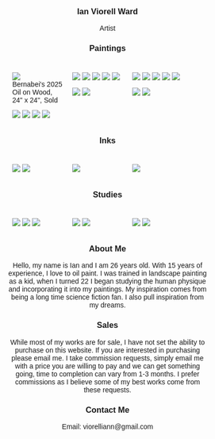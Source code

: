 <h3 align="center">Ian Viorell Ward</h3>
<p align="center"> Artist 
<h3 align= "center">Paintings</h3>
 
<body> 
<style>
* {
  box-sizing: border-box;}
body {
  margin: 0;
  font-family: Times New Roman;}
.header {
  text-align: center;
  padding: 1px;}
/* Create two equal columns that floats next to each other */
.column {
  float: left;
  width: 30%;
  padding: 10px;}
.column img {
  margin-top: 1;}
/* Clear floats after the columns */
.row:after {
  content: "";
  display: table;
  clear: both;}
.desc {
 text-align: center
font-size: 2px;
}
 .responsive {
  padding: 0 6px;
  float: left;
  width: 24.99999%;
</style>
<body>
<!-- Photo Grid -->
 <div class="row">
  <div class="column">
      <img src="https://github.com/user-attachments/assets/ee8db348-d8f6-4830-928e-b9c9035e6c69" >
    <div class="desc">Bernabei's 2025</div>
    <div class="desc">Oil on Wood, 24" x 24", Sold </div>
      <img src="https://github.com/user-attachments/assets/ac82b7bc-a398-42e1-9c15-c7e0e82bb112" >
      <img src="https://github.com/user-attachments/assets/64cf449b-8009-4a89-a609-c825d9da8f44" >
      <img src="https://github.com/user-attachments/assets/924fda2b-bbb7-4f6d-975b-56abaf0596b3" >
      <img src="https://github.com/user-attachments/assets/8744748b-40f1-4856-bfda-9b9632ba5dc5" >
  </div>
  <div class="column">
    <img src="https://github.com/user-attachments/assets/4e223c70-059a-4681-ad26-4c8517536d55" >
    <img src="https://github.com/user-attachments/assets/198384df-99aa-43c7-9b92-523253ea9f57" >
    <img src="https://github.com/user-attachments/assets/07205f6f-ece7-469a-8740-91330366ba31" >
    <img src="https://github.com/user-attachments/assets/87770f4f-9a3d-4efd-a4eb-235a0d717731" >
    <img src="https://github.com/user-attachments/assets/ab2fb400-7138-4233-a76c-d73f75a08d09" >
    <img src="https://github.com/user-attachments/assets/012ae9c3-3000-4d22-9e73-ed077707d14b" >
     <img src="https://github.com/user-attachments/assets/42018ee3-cdb4-40b6-b6ea-8d5c2205d062" >
  </div>
  <div class="column">
    <img src="https://github.com/user-attachments/assets/bab3c1e0-7253-4abe-9ba2-cc0bb25dac03" >
    <img src="https://github.com/user-attachments/assets/d837e852-e896-43c3-8793-cf3e6cd8c7f1" >
    <img src="https://github.com/user-attachments/assets/10713375-6f6a-4501-8c2c-8c8702ecfad6" >
    <img src="https://github.com/user-attachments/assets/09d64ad4-b444-4432-aec0-94fcc203d429" >
    <img src="https://github.com/user-attachments/assets/eb2796b1-6bf9-4526-b902-56126b92ca74" >
    <img src="https://github.com/user-attachments/assets/d381b335-bb8b-4b56-9ea5-0615894e4d21" >
    <img src="https://github.com/user-attachments/assets/6f9016f8-c95f-41d0-8831-d16e462a9f22" >
  </div>
</div>


<h3 align= "center">Inks</h3>

<body> 
<style>
* {
  box-sizing: border-box;}
body {
  margin: 0;
  font-family: Arial;}
.header {
  text-align: center;
  padding: 32px;}
/* Create two equal columns that floats next to each other */
.column {
  float: left;
  width: 30%;
  padding: 10px;}
.column img {
  margin-top: 12;}
/* Clear floats after the columns */
.row:after {
  content: "";
  display: table;
  clear: both;}
</style>
<body>


<div class="row">
  <div class="column">
      <img src="https://github.com/user-attachments/assets/c20b14c3-26ad-4426-ba3e-bc641e1675c9">  
      <img src="https://github.com/user-attachments/assets/8e690b4b-a4e9-4b6e-87ca-a36aacabf384">
  </div>
  <div class="column">
    <img src="https://github.com/user-attachments/assets/0f765411-a9ac-4ae2-8f47-745021b52e08">
  </div>
  <div class="column">
    <img src="https://github.com/user-attachments/assets/f3d42e93-f739-4b48-adee-14fa2f534e29">

  </div>
</div>

</body>


<h3 align= "center">Studies</h3>


<body> 
<style>
* {
  box-sizing: border-box;}
body {
  margin: 0;
  font-family: Arial;}
.header {
  text-align: center;
  padding: 32px;}
/* Create two equal columns that floats next to each other */
.column {
  float: left;
  width: 30%;
  padding: 10px;}
.column img {
  margin-top: 12;}
/* Clear floats after the columns */
.row:after {
  content: "";
  display: table;
  clear: both;}
</style>
<body>

<div class="row">
  <div class="column">
      <img src="https://github.com/user-attachments/assets/9806ff71-39c1-44df-85b5-09408e160ad1">
      <img src="https://github.com/user-attachments/assets/bd60808c-1d0f-460e-8acb-0aabdf280412">
      <img src="https://github.com/user-attachments/assets/4d314578-6928-4347-85e1-a7b213331dac">
    
  </div>
  <div class="column">
    <img src="https://github.com/user-attachments/assets/e511ebe7-b66b-4e7e-b2e4-879284774451">
    <img src="https://github.com/user-attachments/assets/3a75fba5-c961-4f21-8c74-b24b220ef054">
    
 
  </div>
  <div class="column">
    <img src="https://github.com/user-attachments/assets/46930216-7aae-4347-8de1-9c825e05ba27">
    <img src="https://github.com/user-attachments/assets/7bd75c98-cefc-4ba7-a7da-547b759119c2">

  </div>
</div>


<h3 align= "center">About Me</h3>
<p align="center"> Hello, my name is Ian and I am 26 years old. With 15 years of experience, I love to oil paint. I was trained in landscape painting as a kid, when I turned 22 I began studying the human physique and incorporating it into my paintings. My inspiration comes from being a long time science fiction fan. I also pull inspiration from my dreams. 

<h3 align= "center">Sales</h3>
<p align="center"> While most of my works are for sale, I have not set the ability to purchase on this website. If you are interested in purchasing please email me. I take commission requests, simply email me with a price you are willing to pay and we can get something going, time to completion can vary from 1-3 months. I prefer commissions as I believe some of my best works come from these requests. 

  <h3 align= "center">Contact Me</h3>
<p align="center"> Email: viorelliann@gmail.com 

